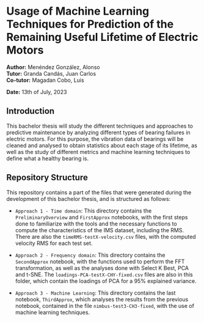 # Usage of Machine Learning Techniques for Prediction of the Remaining Useful Lifetime of Electric Motors

**Author:** Menéndez González, Alonso  
**Tutor:** Granda Candás, Juan Carlos  
**Co-tutor:** Magadan Cobo, Luis  

**Date:** 13th of July, 2023

## Introduction

This bachelor thesis will study the different techniques and approaches to predictive maintenance by analyzing different types of bearing failures in electric motors. For this purpose, the vibration data of bearings will be cleaned and analysed to obtain statistics about each stage of its lifetime, as well as the study of different metrics and machine learning techniques to define what a healthy bearing is.

## Repository Structure

This repository contains a part of the files that were generated during the development of this bachelor thesis, and is structured as follows:

- `Approach 1 - Time domain`: This directory contains the `PreliminaryOverview` and `FirstApprox` notebooks, with the first steps done to familiarize with the tools and the necessary functions to compute the characteristics of the IMS dataset, including the RMS. There are also the `timeRMS-testX-velocity.csv` files, with the computed velocity RMS for each test set.

- `Approach 2 - Frequency domain`: This directory contains the `SecondApprox` notebook, with the functions used to perform the FFT transformation, as well as the analyses done with Select K Best, PCA and t-SNE. The `loadings-PCA-testX-CHY-fixed.csv` files are also in this folder, which contain the loadings of PCA for a 95% explained variance.

- `Approach 3 - Machine Learning`: This directory contains the last notebook, `ThirdApprox`, which analyses the results from the previous notebook, contained in the file `nimbus-test3-CH3-fixed`, with the use of machine learning techniques.
